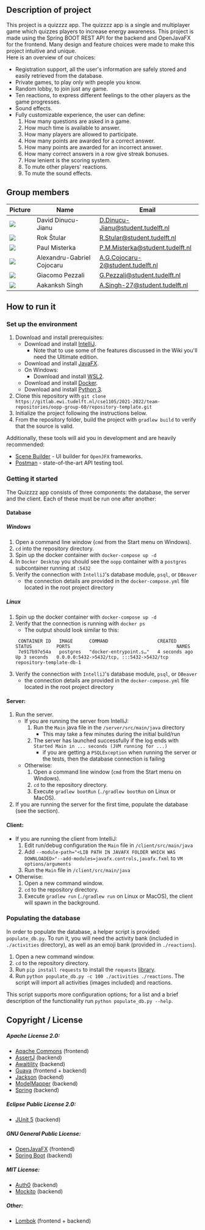 ## Description of project
This project is a quizzzz app. The quizzzz app is a single and multiplayer game which quizzes players to increase energy awareness.
This project is made using the Spring BOOT REST API for the backend and OpenJavaFX for the frontend.
Many design and feature choices were made to make this project intuitive and unique.\
Here is an overview of our choices:
- Registration support, all the user's information are safely stored and easily retrieved from the database.
- Private games, to play only with people you know.
- Random lobby, to join just any game.
- Ten reactions, to express different feelings to the other players as the game progresses.
- Sound effects.
- Fully customizable experience, the user can define:
  1. How many questions are asked in a game.
  2. How much time is available to answer.
  3. How many players are allowed to participate.
  4. How many points are awarded for a correct answer.
  5. How many points are awarded for an incorrect answer.
  6. How many correct answers in a row give streak bonuses.
  7. How lenient is the scoring system.
  8. To mute other players' reactions.
  9. To mute the sound effects.

## Group members

| Picture                                                                               | Name                       | Email                             |
| --------------------------------------------------------------------------------------------- | -------------------------- |-----------------------------------|
| ![](https://avatars.githubusercontent.com/u/34619913?v=4&size=50)                             | David Dinucu-Jianu         | D.Dinucu-Jianu@student.tudelft.nl |
| ![](https://en.gravatar.com/userimage/215919617/deb21f77ed0ec5c42d75b0dae551b912.png?size=50) | Rok Štular                 | R.Stular@student.tudelft.nl       |
| ![](https://avatars.githubusercontent.com/u/45182027?v=4&size=50)                             | Paul Misterka              | P.M.Misterka@student.tudelft.nl   |
| ![](https://secure.gravatar.com/avatar/065ab34531af46f9d554ea8c2067a07d?s=50&d=identicon)     | Alexandru-Gabriel Cojocaru | A.G.Cojocaru-2@student.tudelft.nl |
| ![](https://avatars.githubusercontent.com/u/99262358?size=50)                                 | Giacomo Pezzali            | G.Pezzali@student.tudelft.nl      |
| ![](https://secure.gravatar.com/avatar/fabe2c215ecceecd352547f2c5fbbef7?s=50&d=identicon)     | Aakanksh Singh             | A.Singh-27@student.tudelft.nl     |

<!-- Instructions (remove once assignment has been completed -->
<!-- - Add (only!) your own name to the table above (use Markdown formatting) -->
<!-- - Mention your *student* email address -->
<!-- - Preferably add a recognizable photo, otherwise add your GitLab photo -->
<!-- - (please make sure the photos have the same size) -->

## How to run it
### Set up the environment

1. Download and install prerequisites:
    * Download and install [IntelliJ](https://www.jetbrains.com/idea/).
        * Note that to use some of the features discussed in the Wiki you'll need the Ultimate edition.
    * Download and install [JavaFX](https://gluonhq.com/products/javafx/).
    * On Windows:
        * Download and install [WSL2](https://docs.microsoft.com/en-us/windows/wsl/install).
    * Download and install [Docker](https://docs.docker.com/get-docker/).
    * Download and install [Python 3](https://www.python.org/downloads/).
2. Clone this repository with `git clone https://gitlab.ewi.tudelft.nl/cse1105/2021-2022/team-repositories/oopp-group-60/repository-template.git`
3. Initialize the project following the instructions below.
4. From the repository folder, build the project with `gradlew build` to verify that the source is valid.

Additionally, these tools will aid you in development and are heavily recommended:
- [Scene Builder](https://gluonhq.com/products/scene-builder/#download) - UI builder for `OpenJFX` frameworks.
- [Postman](https://www.postman.com/downloads/) - state-of-the-art API testing tool.


### Getting it started

The Quizzzz app consists of three components: the database, the server and the client.
Each of these must be run one after another:

#### Database

##### Windows

1. Open a command line window (`cmd` from the Start menu on Windows).
2. `cd` into the repository directory.
3. Spin up the docker container with `docker-compose up -d`
4. In `Docker Desktop` you should see the `oopp` container with a `postgres` subcontainer running at `:5432`
5. Verify the connection with `IntelliJ`'s database module, `psql`, or `DBeaver`
    * the connection details are provided in the `docker-compose.yml` file located in the root project directory

##### Linux

1. Spin up the docker container with `docker-compose up -d`
2. Verify that the connection is running with `docker ps`
   * The output should look similar to this:
   ```
    CONTAINER ID   IMAGE      COMMAND                  CREATED         STATUS         PORTS                                       NAMES
    7e917b97e54a   postgres   "docker-entrypoint.s…"   4 seconds ago   Up 3 seconds   0.0.0.0:5432->5432/tcp, :::5432->5432/tcp   repository-template-db-1
    ```
3. Verify the connection with `IntelliJ`'s database module, `psql`, or `DBeaver`
   * the connection details are provided in the `docker-compose.yml` file located in the root project directory

#### Server:

1. Run the server.
   - If you are running the server from IntelliJ:
     1. Run the `Main` java file in the `/server/src/main/java` directory
         * This may take a few minutes during the initial build/run
     2. The server has launched successfully if the log ends with `Started Main in ... seconds (JVM running for ...)`
         * if you are getting a `PSQLException` when running the server or the tests, then the database connection is failing
   - Otherwise:
     1. Open a command line window (`cmd` from the Start menu on Windows).
     2. `cd` to the repository directory.
     3. Execute `gradlew bootRun` (`./gradlew bootRun` on Linux or MacOS).
2. If you are running the server for the first time, populate the database (see the section).

#### Client:

- If you are running the client from IntelliJ:
  1. Edit run/debug configuration the `Main` file in `/client/src/main/java`
  2. Add `--module-path="<LIB PATH IN JAVAFX FOLDER WHICH WAS DOWNLOADED>"--add-modules=javafx.controls,javafx.fxml` to `VM options/arguments`
  3. Run the `Main` file in `/client/src/main/java`
- Otherwise:
  1. Open a new command window.
  2. `cd` to the repository directory.
  3. Execute `gradlew run` (`./gradlew run` on Linux or MacOS), the client will spawn in the background.

### Populating the database

In order to populate the database, a helper script is provided: `populate_db.py`.
To run it, you will need the activity bank (included in `./activities` directory),
as well as an emoji bank (provided in `./reactions`).

1. Open a new command window.
2. `cd` to the repository directory.
3. Run `pip install requests` to install the `requests` [library](https://docs.python-requests.org/en/latest/).
4. Run `python populate_db.py -c 100 ./activities ./reactions`. The script will import all activities (images included) and reactions.

This script supports more configuration options; for a list and a brief description of the functionality run `python populate_db.py --help`.

## Copyright / License

##### Apache License 2.0:
* [Apache Commons](https://www.apache.org/licenses/LICENSE-2.0.txt) (frontend)
* [AssertJ](https://github.com/assertj/assertj-core) (backend)
* [Awaitility](https://github.com/awaitility/awaitility) (backend)
* [Guava](https://github.com/google/guava) (frontend + backend)
* [Jackson](https://github.com/FasterXML/jackson) (backend)
* [ModelMapper](https://github.com/modelmapper/modelmapper) (backend)
* [Spring](https://github.com/spring-projects/spring-boot) (backend)

##### Eclipse Public License 2.0:
* [JUnit 5](https://github.com/junit-team/junit5) (backend)

##### GNU General Public License:
* [OpenJavaFX](https://github.com/openjdk/jfx) (frontend)
* [Spring Boot](https://github.com/spring-projects/spring-boot) (backend)

##### MIT License:
* [Auth0](https://github.com/auth0/java-jwt) (backend)
* [Mockito](https://github.com/mockito/mockito) (backend)

##### Other:
* [Lombok](https://github.com/projectlombok/lombok) (frontend + backend)
